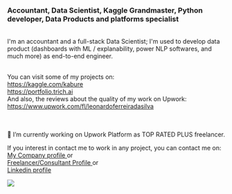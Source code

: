 ### Accountant, Data Scientist, Kaggle Grandmaster, Python developer, Data Products and platforms specialist
<br>
I'm an accountant and a full-stack Data Scientist; I'm used to develop data product (dashboards with ML / explanability, power NLP softwares, and much more) as end-to-end engineer.  <br><br>

You can visit some of my projects on:<br>
https://kaggle.com/kabure<br>
https://portfolio.trich.ai<br>
And also, the reviews about the quality of my work on Upwork:<br>
https://www.upwork.com/fl/leonardoferreiradasilva

<br><br>
🔭 I’m currently working on Upwork Platform as TOP RATED PLUS freelancer.

If you interest in contact me to work in any project, you can contact me on:<br>
<a href=https://www.upwork.com/ag/trich/> My Company profile </a> or <br>
<a href=https://www.upwork.com/fl/leonardoferreiradasilva> Freelancer/Consultant Profile </a> or<br>
<a href=https://www.linkedin.com/in/leonardoferreirads/> Linkedin profile</a>
<br>

![](https://komarev.com/ghpvc/?username=kaburelabs)

<!--
**kaburelabs/kaburelabs** is a ✨ _special_ ✨ repository because its `README.md` (this file) appears on your GitHub profile.

Here are some ideas to get you started:

- 🔭 I’m currently working on ...
- 🌱 I’m currently learning ...
- 👯 I’m looking to collaborate on ...
- 🤔 I’m looking for help with ...
- 💬 Ask me about ...
- 📫 How to reach me: ...
- 😄 Pronouns: ...
- ⚡ Fun fact: ...
-->
